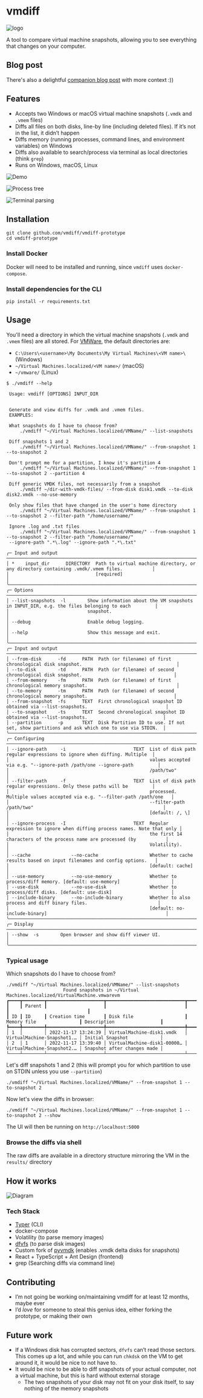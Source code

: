 # vmdiff

![logo](https://community.atlassian.com/t5/image/serverpage/image-id/250140i6BA42D04B2F49CE1/image-dimensions/280x210?v=v2)

A tool to compare virtual machine snapshots, allowing you to see everything that changes on your computer.

## Blog post
There's also a delightful [companion blog post](https://community.atlassian.com/t5/Trust-Security-articles/Introducing-vmdiff-a-tool-to-find-everything-that-changes-on/ba-p/2321969) with more context :))

## Features

* Accepts two Windows or macOS virtual machine snapshots (`.vmdk` and `.vmem` files)
* Diffs all files on both disks, line-by line (including deleted files). If it’s not in the list, it didn’t happen
* Diffs memory (running processes, command lines, and environment variables) on Windows
* Diffs also available to search/process via terminal as local directories (think `grep`)
* Runs on Windows, macOS, Linux

![Demo](https://community.atlassian.com/t5/image/serverpage/image-id/250126i9D3D94314406622B/image-dimensions/749x376?v=v2)

![Process tree](https://community.atlassian.com/t5/image/serverpage/image-id/250138iB53029B9F025028D/image-size/large?v=v2&px=999)

![Terminal parsing](https://community.atlassian.com/t5/image/serverpage/image-id/250129i6BE4A67E932C3C34/image-size/large?v=v2&px=999)

## Installation

```shell
git clone github.com/vmdiff/vmdiff-prototype
cd vmdiff-prototype
```

### Install Docker

Docker will need to be installed and running, since `vmdiff` uses `docker-compose`.

### Install dependencies for the CLI

```shell
pip install -r requirements.txt
```

## Usage

You'll need a directory in which the virtual machine snapshots (`.vmdk` and `.vmem` files) are all stored.
For [VMWare](https://kb.vmware.com/s/article/1003880), the default directories are:

* `C:\Users\<username>\My Documents\My Virtual Machines\<VM name>\` (Windows)
* `~/Virtual Machines.localized/<VM name>/` (macOS)
* `~/vmware/` (Linux)

```shell
$ ./vmdiff --help
                                                                                                                              
 Usage: vmdiff [OPTIONS] INPUT_DIR                                                                                            
                                                                                                                              
                                                                                                                              
 Generate and view diffs for .vmdk and .vmem files.                                                                           
 EXAMPLES:                                                                                                                    
                                                                                                                              
 What snapshots do I have to choose from?                                                                                     
     ./vmdiff "~/Virtual Machines.localized/VMName/" --list-snapshots                                                         
                                                                                                                              
 Diff snapshots 1 and 2                                                                                                       
     ./vmdiff "~/Virtual Machines.localized/VMName/" --from-snapshot 1 --to-snapshot 2                                        
                                                                                                                              
 Don't prompt me for a partition, I know it's partition 4                                                                     
     ./vmdiff "~/Virtual Machines.localized/VMName/" --from-snapshot 1 --to-snapshot 2 --partition 4                          
                                                                                                                              
 Diff generic VMDK files, not necessarily from a snapshot                                                                     
     ./vmdiff ~/dir-with-vmdk-files/ --from-disk disk1.vmdk --to-disk disk2.vmdk --no-use-memory                              
                                                                                                                              
 Only show files that have changed in the user's home directory                                                               
     ./vmdiff "~/Virtual Machines.localized/VMName/" --from-snapshot 1 --to-snapshot 2 --filter-path "/home/username/"        
                                                                                                                              
 Ignore .log and .txt files                                                                                                   
     ./vmdiff "~/Virtual Machines.localized/VMName/" --from-snapshot 1 --to-snapshot 2 --filter-path "/home/username/"        
 --ignore-path ".*\.log" --ignore-path ".*\.txt"                                                                              
                                                                                                                              
╭─ Input and output ─────────────────────────────────────────────────────────────────────────────────────────────────────────╮
│ *    input_dir      DIRECTORY  Path to virtual machine directory, or any directory containing .vmdk/.vmem files.           │
│                                [required]                                                                                  │
╰────────────────────────────────────────────────────────────────────────────────────────────────────────────────────────────╯
╭─ Options ──────────────────────────────────────────────────────────────────────────────────────────────────────────────────╮
│ --list-snapshots  -l        Show information about the VM snapshots in INPUT_DIR, e.g. the files belonging to each         │
│                             snapshot.                                                                                      │
│ --debug                     Enable debug logging.                                                                          │
│ --help                      Show this message and exit.                                                                    │
╰────────────────────────────────────────────────────────────────────────────────────────────────────────────────────────────╯
╭─ Input and output ─────────────────────────────────────────────────────────────────────────────────────────────────────────╮
│ --from-disk      -fd      PATH  Path (or filename) of first chronological disk snapshot.                                   │
│ --to-disk        -td      PATH  Path (or filename) of second chronological disk snapshot.                                  │
│ --from-memory    -fm      PATH  Path (or filename) of first chronological memory snapshot.                                 │
│ --to-memory      -tm      PATH  Path (or filename) of second chronological memory snapshot.                                │
│ --from-snapshot  -fs      TEXT  First chronological snapshot ID obtained via --list-snapshots.                             │
│ --to-snapshot    -ts      TEXT  Second chronological snapshot ID obtained via --list-snapshots.                            │
│ --partition      -p       TEXT  Disk Partition ID to use. If not set, show partitions and ask which one to use via STDIN.  │
╰────────────────────────────────────────────────────────────────────────────────────────────────────────────────────────────╯
╭─ Configuring ──────────────────────────────────────────────────────────────────────────────────────────────────────────────╮
│ --ignore-path     -i                         TEXT  List of disk path regular expressions to ignore when diffing. Multiple  │
│                                                    values accepted via e.g. "--ignore-path /path/one --ignore-path         │
│                                                    /path/two"                                                              │
│ --filter-path     -f                         TEXT  List of disk path regular expressions. Only these paths will be         │
│                                                    processed. Multiple values accepted via e.g. "--filter-path /path/one   │
│                                                    --filter-path /path/two"                                                │
│                                                    [default: /, \]                                                         │
│ --ignore-process  -I                         TEXT  Regular expression to ignore when diffing process names. Note that only │
│                                                    the first 14 characters of the process name are processed (by           │
│                                                    Volatility).                                                            │
│ --cache               --no-cache                   Whether to cache results based on input filenames and config options.   │
│                                                    [default: cache]                                                        │
│ --use-memory          --no-use-memory              Whether to process/diff memory. [default: use-memory]                   │
│ --use-disk            --no-use-disk                Whether to process/diff disks. [default: use-disk]                      │
│ --include-binary      --no-include-binary          Whether to also process and diff binary files.                          │
│                                                    [default: no-include-binary]                                            │
╰────────────────────────────────────────────────────────────────────────────────────────────────────────────────────────────╯
╭─ Display ──────────────────────────────────────────────────────────────────────────────────────────────────────────────────╮
│ --show  -s        Open browser and show diff viewer UI.                                                                    │
╰────────────────────────────────────────────────────────────────────────────────────────────────────────────────────────────╯
```

### Typical usage

Which snapshots do I have to choose from?

```shell
./vmdiff "~/Virtual Machines.localized/VMName/" --list-snapshots
                     Found snapshots in ~/Virtual Machines.localized/VirtualMachine.vmwarevm
┏━━━━┳━━━━━━━━┳━━━━━━━━━━━━━━━━━━━━━┳━━━━━━━━━━━━━━━━━━━━━━━━━━━━━┳━━━━━━━━━━━━━━━━━━━━━━━━━━━━┳━━━━━━━━━━━━━━━━━━━━━━━━━━━━━┓
┃    ┃ Parent ┃                     ┃                             ┃                            ┃                             ┃
┃ ID ┃ ID     ┃ Creation time       ┃ Disk file                   ┃ Memory file                ┃ Description                 ┃
┡━━━━╇━━━━━━━━╇━━━━━━━━━━━━━━━━━━━━━╇━━━━━━━━━━━━━━━━━━━━━━━━━━━━━╇━━━━━━━━━━━━━━━━━━━━━━━━━━━━╇━━━━━━━━━━━━━━━━━━━━━━━━━━━━━┩
│ 1  │        │ 2022-11-17 13:24:39 │ VirtualMachine-disk1.vmdk   │ VirtualMachine-Snapshot1.… │ Initial Snapshot            │
│ 2  │ 1      │ 2022-11-17 13:39:40 │ VirtualMachine-disk1-00000… │ VirtualMachine-Snapshot2.… │ Snapshot after changes made │
└────┴────────┴─────────────────────┴─────────────────────────────┴────────────────────────────┴─────────────────────────────┘
```

Let's diff snapshots 1 and 2 (this will prompt you for which partition to use on STDIN unless you use `--partition`)

```shell
./vmdiff "~/Virtual Machines.localized/VMName/" --from-snapshot 1 --to-snapshot 2
```

Now let's view the diffs in browser:

```shell
./vmdiff "~/Virtual Machines.localized/VMName/" --from-snapshot 1 --to-snapshot 2 --show
```

The UI will then be running on `http://localhost:5000`

### Browse the diffs via shell

The raw diffs are available in a directory structure mirroring the VM in the `results/` directory

## How it works

![Diagram](https://community.atlassian.com/t5/image/serverpage/image-id/250141i2CC67D463D148789/image-size/large?v=v2&px=999)

### Tech Stack

* [Typer](https://typer.tiangolo.com/) (CLI)
* docker-compose
* Volatility (to parse memory images)
* [dfvfs](https://github.com/log2timeline/dfvfs) (to parse disk images)
* Custom fork of [pyvmdk](https://github.com/libyal/libvmdk) (enables .vmdk delta disks for snapshots)
* React + TypeScript + Ant Design (frontend)
* grep (Searching diffs via command line)

## Contributing

* I’m not going be working on/maintaining vmdiff for at least 12 months, maybe ever
* I’d _love_ for someone to steal this genius idea, either forking the prototype, or making their own

## Future work

* If a Windows disk has corrupted sectors, `dfvfs` can’t read those sectors. This comes up a lot, and while you can run `chkdsk` on the VM to get around it, it would be nice to not have to.
* It would be nice to be able to diff snapshots of your actual computer, not a virtual machine, but this is hard without external storage
  * The two snapshots of your disk may not fit on your disk itself, to say nothing of the memory snapshots
